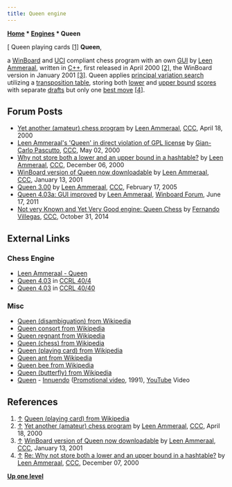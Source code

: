 ```yaml
---
title: Queen engine
---
```

**[Home](Home "Home") \* [Engines](Engines "Engines") \* Queen**



[ Queen playing cards <a id="cite-note-1" href="#cite-ref-1">[1]</a>
**Queen**,  

a [WinBoard](WinBoard "WinBoard") and [UCI](UCI "UCI") compliant chess program with an own [GUI](GUI "GUI") by [Leen Ammeraal](Leen_Ammeraal "Leen Ammeraal"), written in [C++](Cpp "Cpp"), first released in April 2000 <a id="cite-note-2" href="#cite-ref-2">[2]</a>, the WinBoard version in January 2001 <a id="cite-note-3" href="#cite-ref-3">[3]</a>. 
Queen applies [principal variation search](Principal_Variation_Search "Principal Variation Search") utilizing a [transposition table](Transposition_Table "Transposition Table"), storing both [lower](Lower_Bound "Lower Bound") and [upper bound](Upper_Bound "Upper Bound") [scores](Score "Score") with separate [drafts](Depth "Depth") but only one [best move](Best_Move "Best Move") <a id="cite-note-4" href="#cite-ref-4">[4]</a>. 



## Forum Posts


* [Yet another (amateur) chess program](https://www.stmintz.com/ccc/index.php?id=106507) by [Leen Ammeraal](Leen_Ammeraal "Leen Ammeraal"), [CCC](CCC "CCC"), April 18, 2000
* [Leen Ammeraal's 'Queen' in direct violation of GPL license](https://www.stmintz.com/ccc/index.php?id=108828) by [Gian-Carlo Pascutto](Gian-Carlo_Pascutto "Gian-Carlo Pascutto"), [CCC](CCC "CCC"), May 02, 2000
* [Why not store both a lower and an upper bound in a hashtable?](https://www.stmintz.com/ccc/index.php?id=143234) by [Leen Ammeraal](Leen_Ammeraal "Leen Ammeraal"), [CCC](CCC "CCC"), December 06, 2000
* [WinBoard version of Queen now downloadable](https://www.stmintz.com/ccc/index.php?id=149747) by [Leen Ammeraal](Leen_Ammeraal "Leen Ammeraal"), [CCC](CCC "CCC"), January 13, 2001
* [Queen 3.00](https://www.stmintz.com/ccc/index.php?id=412241) by [Leen Ammeraal](Leen_Ammeraal "Leen Ammeraal"), [CCC](CCC "CCC"), February 17, 2005
* [Queen 4.03a: GUI improved](http://www.open-aurec.com/wbforum/viewtopic.php?f=4&t=51836) by [Leen Ammeraal](Leen_Ammeraal "Leen Ammeraal"), [Winboard Forum](Computer_Chess_Forums "Computer Chess Forums"), June 17, 2011
* [Not very Known and Yet Very Good engine: Queen Chess](http://www.talkchess.com/forum/viewtopic.php?t=54202) by [Fernando Villegas](Fernando_Villegas "Fernando Villegas"), [CCC](CCC "CCC"), October 31, 2014


## External Links


### Chess Engine


* [Leen Ammeraal - Queen](http://home.planet.nl/%7Eammeraal/chess.html)
* [Queen 4.03](http://ccrl.chessdom.com/ccrl/404/cgi/engine_details.cgi?print=Details&each_game=1&eng=Queen%204.03#Queen_4_03) in [CCRL 40/4](CCRL "CCRL")
* [Queen 4.03](http://ccrl.chessdom.com/ccrl/4040/cgi/engine_details.cgi?match_length=30&print=Details&each_game=1&eng=Queen%204.03#Queen_4_03) in [CCRL 40/40](CCRL "CCRL")


### Misc


* [Queen (disambiguation) from Wikipedia](https://en.wikipedia.org/wiki/Queen)
* [Queen consort from Wikipedia](https://en.wikipedia.org/wiki/Queen_consort)
* [Queen regnant from Wikipedia](https://en.wikipedia.org/wiki/Queen_regnant)
* [Queen (chess) from Wikipedia](https://en.wikipedia.org/wiki/Queen_%28chess%29)
* [Queen (playing card) from Wikipedia](https://en.wikipedia.org/wiki/Queen_%28playing_card%29)
* [Queen ant from Wikipedia](https://en.wikipedia.org/wiki/Queen_ant)
* [Queen bee from Wikipedia](https://en.wikipedia.org/wiki/Queen_bee)
* [Queen (butterfly) from Wikipedia](https://en.wikipedia.org/wiki/Queen_%28butterfly%29)
* [Queen](Category:Queen "Category:Queen") - [Innuendo](https://en.wikipedia.org/wiki/Innuendo_%28song%29) ([Promotional video](https://en.wikipedia.org/wiki/Innuendo_%28song%29#Promotional_video), 1991), [YouTube](https://en.wikipedia.org/wiki/YouTube) Video


 
## References


1. <a id="cite-ref-1" href="#cite-note-1">↑</a> [Queen (playing card) from Wikipedia](https://en.wikipedia.org/wiki/Queen_%28playing_card%29)
2. <a id="cite-ref-2" href="#cite-note-2">↑</a> [Yet another (amateur) chess program](https://www.stmintz.com/ccc/index.php?id=106507) by [Leen Ammeraal](Leen_Ammeraal "Leen Ammeraal"), [CCC](CCC "CCC"), April 18, 2000
3. <a id="cite-ref-3" href="#cite-note-3">↑</a> [WinBoard version of Queen now downloadable](https://www.stmintz.com/ccc/index.php?id=149747) by [Leen Ammeraal](Leen_Ammeraal "Leen Ammeraal"), [CCC](CCC "CCC"), January 13, 2001
4. <a id="cite-ref-4" href="#cite-note-4">↑</a> [Re: Why not store both a lower and an upper bound in a hashtable?](https://www.stmintz.com/ccc/index.php?id=143435) by [Leen Ammeraal](Leen_Ammeraal "Leen Ammeraal"), [CCC](CCC "CCC"), December 07, 2000

**[Up one level](Engines "Engines")**







 
